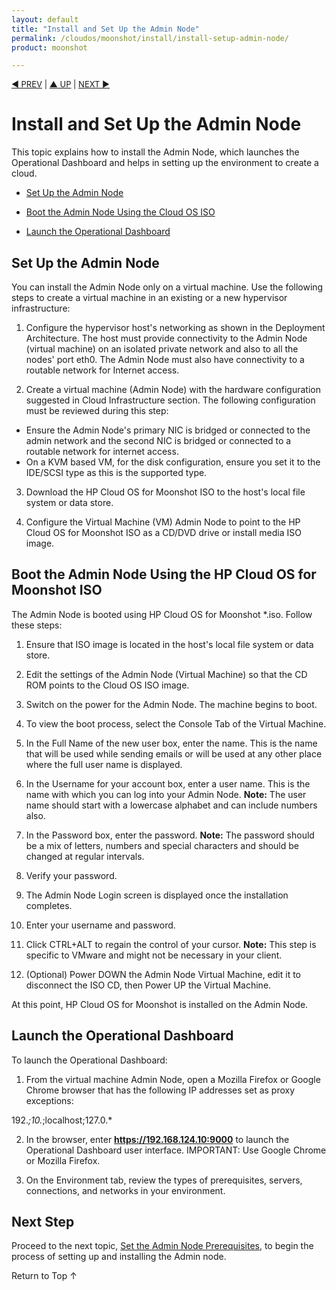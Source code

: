 ```yaml
---
layout: default
title: "Install and Set Up the Admin Node"
permalink: /cloudos/moonshot/install/install-setup-admin-node/
product: moonshot

---
```



<script> 
 
function PageRefresh { 
onLoad="window.refresh" 
} 
 
PageRefresh();

</script>


<p style="font-size: small;"> <a href="/cloudos/moonshot/install/before-you-install/">&#9664; PREV</a> | <a href="/cloudos/moonshot/install/">&#9650; UP</a> | <a href="/cloudos/moonshot/install/admin-node-prerequisites/">NEXT &#9654;</a> </p>

# Install and Set Up the Admin Node

This topic explains how to install the Admin Node, which launches the Operational Dashboard and helps in setting up the environment to create a cloud. 

* [Set Up the Admin Node](#set-up-the-admin-node)

* [Boot the Admin Node Using the Cloud OS ISO](#boot-the-admin-node-using-the-cloud-os-for-moonshot-iso)

* [Launch the Operational Dashboard](#launch-the-operational-dashboard)

## Set Up the Admin Node

You can install the Admin Node only on a virtual machine. Use the following steps to create a virtual machine in an existing or a new hypervisor 
infrastructure:
 
1.	Configure the hypervisor host's networking as shown in the Deployment Architecture. The host must provide connectivity to the Admin Node (virtual machine) on an isolated private network and also to all the nodes' port eth0. The Admin Node must also have connectivity to a routable network for Internet access. 

2.	Create a virtual machine (Admin Node) with the hardware configuration suggested in Cloud Infrastructure section. The following configuration must be reviewed during this step: 
 * Ensure the Admin Node's primary NIC is bridged or connected to the admin network and the second NIC is bridged or connected to a routable network for internet access. 
 * On a KVM based VM, for the disk configuration, ensure you set it to the IDE/SCSI type as this is the supported type.  
 <!-- **Note:** If your hypervisor is KVM, ensure the virt type is set to KVM. --> 

3. Download the HP Cloud OS for Moonshot ISO to the host's local file system or data store. 

4. Configure the Virtual Machine (VM) Admin Node to point to the HP Cloud OS for Moonshot ISO as a CD/DVD drive or install media ISO image. 




## Boot the Admin Node Using the HP Cloud OS for Moonshot ISO

The Admin Node is booted using HP Cloud OS for Moonshot *.iso.  Follow these steps:

1.	Ensure that ISO image is located in the host's local file system or data store.

2.	Edit the settings of the Admin Node (Virtual Machine) so that the CD ROM points to the Cloud OS ISO image.

3.	Switch on the power for the Admin Node.  The machine begins to boot.

4.	To view the boot process, select the Console Tab of the Virtual Machine.

5.	In the Full Name of the new user box, enter the name. This is the name that will be used while sending emails or will be used at any other place where the full user name is displayed. 

6.	In the Username for your account box, enter a user name. This is the name with which you can log into your Admin Node. **Note:** The user name should start with a lowercase alphabet and can include numbers also.  

7.	In the Password box, enter the password. **Note:** The password should be a mix of letters, numbers and special characters and should be changed at regular intervals.

8.	Verify your password.

9. The Admin Node Login screen is displayed once the installation completes.

9.	Enter your username and password.

10.	Click CTRL+ALT to regain the control of your cursor.  **Note:** This step is specific to VMware and might not be necessary in your client. 

11.	(Optional) Power DOWN the Admin Node Virtual Machine, edit it to disconnect the ISO CD, then Power UP the Virtual Machine.

At this point, HP Cloud OS for Moonshot is installed on the Admin Node. 



## Launch the Operational Dashboard

To launch the Operational Dashboard:

1. From the virtual machine Admin Node, open a Mozilla Firefox or Google Chrome browser that has the following IP addresses set as proxy exceptions:
  
  192.*;10.*;localhost;127.0.*

2. In the browser, enter **https://192.168.124.10:9000** to launch the Operational Dashboard user interface. 
IMPORTANT: Use Google Chrome or Mozilla Firefox.

3. On the Environment tab, review the types of prerequisites, servers, connections, and networks in your environment.

## Next Step

Proceed to the next topic, [Set the Admin Node Prerequisites](/cloudos/moonshot/install/admin-node-prerequisites/), to begin the process of setting up and installing the Admin node.  

<a href="#top" style="padding:14px 0px 14px 0px; text-decoration: none;"> Return to Top &#8593; </a>

